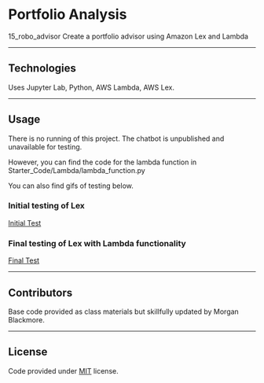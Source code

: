 # Portfolio Analysis
15_robo_advisor
Create a portfolio advisor using Amazon Lex and Lambda

---

## Technologies  
Uses Jupyter Lab, Python, AWS Lambda, AWS Lex.   

---  

## Usage  
There is no running of this project. The chatbot is unpublished and unavailable for testing.  
  
However, you can find the code for the lambda function in Starter_Code/Lambda/lambda_function.py  
  
You can also find gifs of testing below. 

### Initial testing of Lex
[Initial Test](Resources/chatbot_test_1.gif)

### Final testing of Lex with Lambda functionality 
[Final Test](Resources/chatbot_final.gif)

---  

## Contributors  
Base code provided as class materials but skillfully updated by Morgan Blackmore.  

---  

## License  
Code provided under [MIT](https://mit-license.org/) license.

